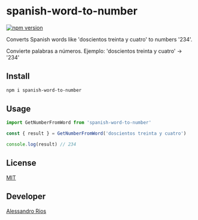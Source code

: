 # spanish-word-to-number

[![npm version](https://badge.fury.io/js/spanish-word-to-number.svg)](https://badge.fury.io/js/spanish-word-to-number)

Converts Spanish words like 'doscientos treinta y cuatro' to numbers '234'.

Convierte palabras a números. Ejemplo: 'doscientos treinta y cuatro' -> '234'

## Install

```bash
npm i spanish-word-to-number
```

## Usage

```js
import GetNumberFromWord from 'spanish-word-to-number'

const { result } = GetNumberFromWord('doscientos treinta y cuatro')

console.log(result) // 234
```

## License

[MIT](http://vjpr.mit-license.org)

## Developer

[Alessandro Rios](https://alessandrorios.com)
